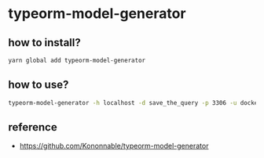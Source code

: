 # typeorm-model-generator

## how to install?

```bash
yarn global add typeorm-model-generator
```

## how to use?

```bash
typeorm-model-generator -h localhost -d save_the_query -p 3306 -u docker -x 'docker' -e mysql -o .
```

## reference

- https://github.com/Kononnable/typeorm-model-generator
